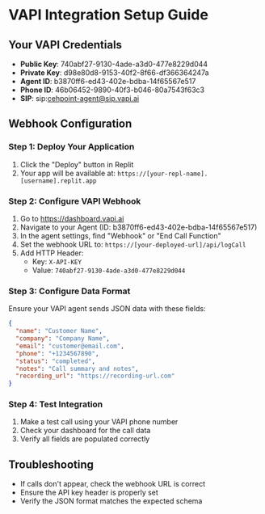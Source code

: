 # VAPI Integration Setup Guide

## Your VAPI Credentials
- **Public Key**: 740abf27-9130-4ade-a3d0-477e8229d044
- **Private Key**: d98e80d8-9153-40f2-8f66-df366364247a
- **Agent ID**: b3870ff6-ed43-402e-bdba-14f65567e517
- **Phone ID**: 46b06452-9890-40f3-b046-80a7543f63c3
- **SIP**: sip:cehpoint-agent@sip.vapi.ai

## Webhook Configuration

### Step 1: Deploy Your Application
1. Click the "Deploy" button in Replit
2. Your app will be available at: `https://[your-repl-name].[username].replit.app`

### Step 2: Configure VAPI Webhook
1. Go to https://dashboard.vapi.ai
2. Navigate to your Agent (ID: b3870ff6-ed43-402e-bdba-14f65567e517)
3. In the agent settings, find "Webhook" or "End Call Function"
4. Set the webhook URL to: `https://[your-deployed-url]/api/logCall`
5. Add HTTP Header:
   - Key: `X-API-KEY`
   - Value: `740abf27-9130-4ade-a3d0-477e8229d044`

### Step 3: Configure Data Format
Ensure your VAPI agent sends JSON data with these fields:
```json
{
  "name": "Customer Name",
  "company": "Company Name",
  "email": "customer@email.com", 
  "phone": "+1234567890",
  "status": "completed",
  "notes": "Call summary and notes",
  "recording_url": "https://recording-url.com"
}
```

### Step 4: Test Integration
1. Make a test call using your VAPI phone number
2. Check your dashboard for the call data
3. Verify all fields are populated correctly

## Troubleshooting
- If calls don't appear, check the webhook URL is correct
- Ensure the API key header is properly set
- Verify the JSON format matches the expected schema
